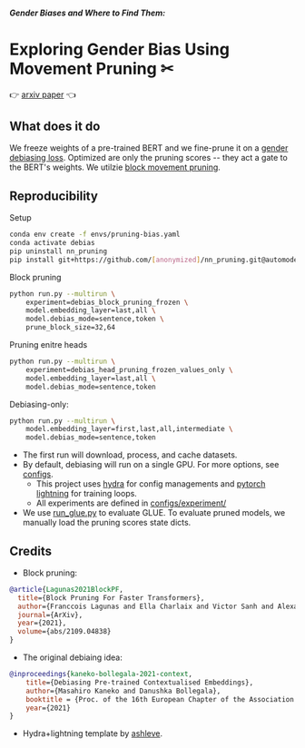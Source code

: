 #### _Gender Biases and Where to Find Them:_
# Exploring Gender Bias Using Movement Pruning ✂

👉 [arxiv paper](https://arxiv.org/abs/2207.02463) 👈

## What does it do
We freeze weights of a pre-trained BERT and we fine-prune it on a [gender debiasing loss](https://aclanthology.org/2021.eacl-main.107.pdf). Optimized are only the pruning scores -- they act a gate to the BERT's weights. We utilzie [block movement pruning](https://arxiv.org/abs/2005.07683).



## Reproducibility
Setup
```bash
conda env create -f envs/pruning-bias.yaml
conda activate debias
pip uninstall nn_pruning
pip install git+https://github.com/[anonymized]/nn_pruning.git@automodel
```

Block pruning
```bash
python run.py --multirun \
    experiment=debias_block_pruning_frozen \
    model.embedding_layer=last,all \
    model.debias_mode=sentence,token \
    prune_block_size=32,64
```

Pruning enitre heads
```bash
python run.py --multirun \
    experiment=debias_head_pruning_frozen_values_only \
    model.embedding_layer=last,all \
    model.debias_mode=sentence,token
```

Debiasing-only:
```bash
python run.py --multirun \
    model.embedding_layer=first,last,all,intermediate \
    model.debias_mode=sentence,token
```

* The first run will download, process, and cache datasets.
* By default, debiasing will run on a single GPU. For more options, see [configs](configs/). 
    * This project uses [hydra](https://hydra.cc/docs/intro#quick-start-guide) for config managements and [pytorch lightning](https://www.pytorchlightning.ai/) for training loops. 
    * All experiments are defined in [configs/experiment/](configs/experiment/)
* We use [run_glue.py](https://github.com/huggingface/transformers/blob/master/examples/pytorch/text-classification/run_glue.py) to evaluate GLUE. To evaluate pruned models, we manually load the pruning scores state dicts.


## Credits
* Block pruning:
```bibtex
@article{Lagunas2021BlockPF,
  title={Block Pruning For Faster Transformers},
  author={Franccois Lagunas and Ella Charlaix and Victor Sanh and Alexander M. Rush},
  journal={ArXiv},
  year={2021},
  volume={abs/2109.04838}
}
```
* The original debiaing idea:
```bibtex
@inproceedings{kaneko-bollegala-2021-context,
    title={Debiasing Pre-trained Contextualised Embeddings},
    author={Masahiro Kaneko and Danushka Bollegala},
    booktitle = {Proc. of the 16th European Chapter of the Association for Computational Linguistics (EACL)},
    year={2021}
}
```
* Hydra+lightning template by [ashleve](https://github.com/ashleve/lightning-hydra-template).
